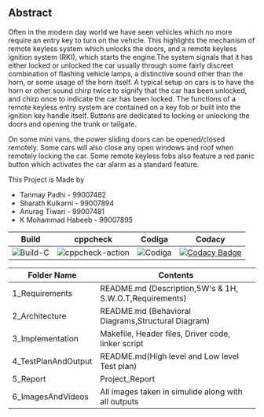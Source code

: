 ## Abstract

Often in the modern day world we have seen vehicles which no more require an entry key to turn on the vehicle. This highlights the mechanism of remote keyless system which unlocks the doors, and a remote keyless ignition system (RKI), which starts the engine.The system signals that it has either locked or unlocked the car usually through some fairly discreet combination of flashing vehicle lamps, a distinctive sound other than the horn, or some usage of the horn itself. A typical setup on cars is to have the horn or other sound chirp twice to signify that the car has been unlocked, and chirp once to indicate the car has been locked. The functions of a remote keyless entry system are contained on a key fob or built into the ignition key handle itself. Buttons are dedicated to locking or unlocking the doors and opening the trunk or tailgate. 

On some mini vans, the power sliding doors can be opened/closed remotely. Some cars will also close any open windows and roof when remotely locking the car. Some remote keyless fobs also feature a red panic button which activates the car alarm as a standard feature.

This Project is Made by
* Tanmay Padhi - 99007482 
* Sharath Kulkarni - 99007894
* Anurag Tiwari - 99007481
* K Mohammad Habeeb - 99007895

|Build|cppcheck|Codiga|Codacy|
|:--:|:--:|:--:|:--:|
|![Build-C](https://github.com/habeeb063/Module3_Group65/actions/workflows/Build-c.yml/badge.svg)|![cppcheck-action](https://github.com/habeeb063/Module3_Group65/actions/workflows/cppcheck.yml/badge.svg)|![Codiga](https://api.codiga.io/project/31871/status/svg)| [![Codacy Badge](https://app.codacy.com/project/badge/Grade/8e0b971720ed4932ae1475cc675561e0)](https://www.codacy.com/gh/habeeb063/Module3_Group65/dashboard?utm_source=github.com&amp;utm_medium=referral&amp;utm_content=habeeb063/Module3_Group65&amp;utm_campaign=Badge_Grade)



| Folder Name | Contents |
|---|---|
| 1_Requirements | README.md (Description,5W's & 1H, S.W.O.T,Requirements)  |
| 2_Architecture | README.md (Behavioral Diagrams,Structural  Diagram) |
| 3_Implementation | Makefile, Header files, Driver code, linker script|
| 4_TestPlanAndOutput | README.md(High level and Low level Test plan) |
| 5_Report | Project_Report | 
| 6_ImagesAndVideos | All images taken in simulide along with all outputs |

